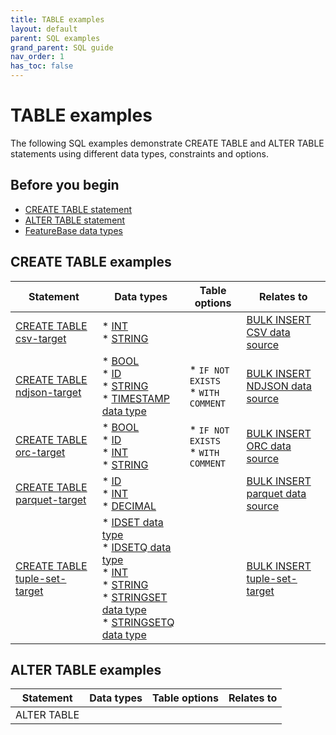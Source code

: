 ```yaml
---
title: TABLE examples
layout: default
parent: SQL examples
grand_parent: SQL guide
nav_order: 1
has_toc: false
---
```


# TABLE examples

The following SQL examples demonstrate CREATE TABLE and ALTER TABLE statements using different data types, constraints and options.

## Before you begin

* [CREATE TABLE statement](/docs/sql-guide/statements/statement-table-create)
* [ALTER TABLE statement](/docs/sql-guide/statements/statement-table-alter)
* [FeatureBase data types](/docs/sql-guide/data-types/data-types-home)

## CREATE TABLE examples

| Statement | Data types | Table options | Relates to |
|---|---|---|---|
| [CREATE TABLE csv-target](/docs/sql-guide/examples/sql-eg-table/sql-eg-table-create-csv-target) | * [INT](/docs/sql-guide/data-types/data-type-int)<br/>* [STRING](/docs/sql-guide/data-types/data-type-string) |  | [BULK INSERT CSV data source](/docs/sql-guide/examples/sql-eg-insert/sql-eg-insert-bulk-csv-target) |
| [CREATE TABLE ndjson-target](/docs/sql-guide/examples/sql-eg-table/sql-eg-table-create-ndjson-target) | * [BOOL](/docs/sql-guide/data-types/data-type-bool)<br/>* [ID](/docs/sql-guide/data-types/data-type-id)<br/>* [STRING](/docs/sql-guide/data-types/data-type-string)<br/>* [TIMESTAMP data type](/docs/sql-guide/data-types/data-type-timestamp) | * `IF NOT EXISTS`<br/>* `WITH COMMENT` | [BULK INSERT NDJSON data source](/docs/sql-guide/examples/sql-eg-insert/sql-eg-insert-bulk-ndjson-target) |
| [CREATE TABLE orc-target](/docs/sql-guide/examples/sql-eg-table/sql-eg-table-create-orc-target) | * [BOOL](/docs/sql-guide/data-types/data-type-bool)<br/>* [ID](/docs/sql-guide/data-types/data-type-id)<br/>* [INT](/docs/sql-guide/data-types/data-type-int)<br/>* [STRING](/docs/sql-guide/data-types/data-type-string) | * `IF NOT EXISTS`<br/>* `WITH COMMENT` | [BULK INSERT ORC data source](/docs/sql-guide/examples/sql-eg-insert/sql-eg-insert-bulk-orc-target)
| [CREATE TABLE parquet-target](/docs/sql-guide/examples/sql-eg-table/sql-eg-table-create-parquet-target) | * [ID](/docs/sql-guide/data-types/data-type-id)<br/>* [INT](/docs/sql-guide/data-types/data-type-int)<br/>* [DECIMAL](/docs/sql-guide/data-types/data-type-decimal) |  | [BULK INSERT parquet data source](/docs/sql-guide/examples/sql-eg-insert/sql-eg-insert-bulk-parquet-target) |
| [CREATE TABLE tuple-set-target](/docs/sql-guide/examples/sql-eg-table/sql-eg-table-create-tuple-set-target) | * [IDSET data type](/docs/sql-guide/data-types/data-type-idset)<br/>* [IDSETQ data type](/docs/sql-guide/data-types/data-type-idsetq)<br/>* [INT](/docs/sql-guide/data-types/data-type-int)<br/>* [STRING](/docs/sql-guide/data-types/data-type-string)<br/>* [STRINGSET data type](/docs/sql-guide/data-types/data-type-stringset)<br/>* [STRINGSETQ data type](/docs/sql-guide/data-types/data-type-stringsetq) |  | [BULK INSERT tuple-set-target](/docs/sql-guide/examples/sql-eg-insert/sql-eg-insert-bulk-tuple-set-target) |

## ALTER TABLE examples

| Statement | Data types | Table options | Relates to |
|---|---|---|---|
| ALTER TABLE |  |  |  |

<!-- Data type list for copying into tables

* [BOOL](/docs/sql-guide/data-types/data-type-bool)<br/>
* [DECIMAL](/docs/sql-guide/data-types/data-type-decimal)
* [ID](/docs/sql-guide/data-types/data-type-id)
* [IDSET data type](/docs/sql-guide/data-types/data-type-idset)
* [IDSETQ data type](/docs/sql-guide/data-types/data-type-idsetq)
* [INT](/docs/sql-guide/data-types/data-type-int)
* [STRING](/docs/sql-guide/data-types/data-type-string)
* [STRINGSET data type](/docs/sql-guide/data-types/data-type-stringset)
* [STRINGSETQ data type](/docs/sql-guide/data-types/data-type-stringsetq)
* [TIMESTAMP data type](/docs/sql-guide/data-types/data-type-timestamp)
* [VECTOR data type](/docs/sql-guide/data-types/data-type-vector)

-->
